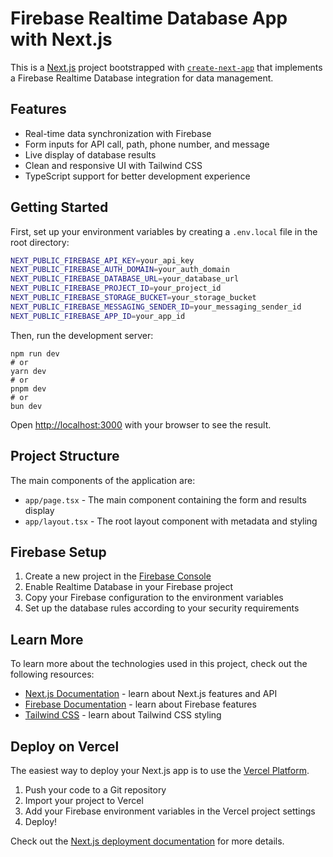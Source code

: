 # Firebase Realtime Database App with Next.js

This is a [Next.js](https://nextjs.org) project bootstrapped with [`create-next-app`](https://nextjs.org/docs/app/api-reference/cli/create-next-app) that implements a Firebase Realtime Database integration for data management.

## Features

- Real-time data synchronization with Firebase
- Form inputs for API call, path, phone number, and message
- Live display of database results
- Clean and responsive UI with Tailwind CSS
- TypeScript support for better development experience

## Getting Started

First, set up your environment variables by creating a `.env.local` file in the root directory:

```bash
NEXT_PUBLIC_FIREBASE_API_KEY=your_api_key
NEXT_PUBLIC_FIREBASE_AUTH_DOMAIN=your_auth_domain
NEXT_PUBLIC_FIREBASE_DATABASE_URL=your_database_url
NEXT_PUBLIC_FIREBASE_PROJECT_ID=your_project_id
NEXT_PUBLIC_FIREBASE_STORAGE_BUCKET=your_storage_bucket
NEXT_PUBLIC_FIREBASE_MESSAGING_SENDER_ID=your_messaging_sender_id
NEXT_PUBLIC_FIREBASE_APP_ID=your_app_id

```

Then, run the development server:

```shellscript
npm run dev
# or
yarn dev
# or
pnpm dev
# or
bun dev
```

Open [http://localhost:3000](http://localhost:3000) with your browser to see the result.

## Project Structure

The main components of the application are:

- `app/page.tsx` - The main component containing the form and results display
- `app/layout.tsx` - The root layout component with metadata and styling


## Firebase Setup

1. Create a new project in the [Firebase Console](https://console.firebase.google.com/)
2. Enable Realtime Database in your Firebase project
3. Copy your Firebase configuration to the environment variables
4. Set up the database rules according to your security requirements


## Learn More

To learn more about the technologies used in this project, check out the following resources:

- [Next.js Documentation](https://nextjs.org/docs) - learn about Next.js features and API
- [Firebase Documentation](https://firebase.google.com/docs) - learn about Firebase features
- [Tailwind CSS](https://tailwindcss.com/docs) - learn about Tailwind CSS styling


## Deploy on Vercel

The easiest way to deploy your Next.js app is to use the [Vercel Platform](https://vercel.com/new?utm_medium=default-template&filter=next.js&utm_source=create-next-app&utm_campaign=create-next-app-readme).

1. Push your code to a Git repository
2. Import your project to Vercel
3. Add your Firebase environment variables in the Vercel project settings
4. Deploy!


Check out the [Next.js deployment documentation](https://nextjs.org/docs/app/building-your-application/deploying) for more details.